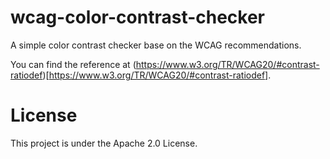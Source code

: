 # wcag-color-contrast-checker

A simple color contrast checker base on the WCAG recommendations.

You can find the reference at (https://www.w3.org/TR/WCAG20/#contrast-ratiodef)[https://www.w3.org/TR/WCAG20/#contrast-ratiodef].

# License
This project is under the Apache 2.0 License.

